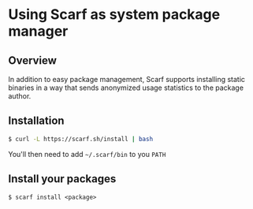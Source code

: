 # Using Scarf as system package manager

## Overview

In addition to easy package management, Scarf supports installing
static binaries in a way that sends anonymized usage statistics to the package
author.

## Installation

```bash
$ curl -L https://scarf.sh/install | bash
```

You'll then need to add `~/.scarf/bin` to you `PATH`

## Install your packages

```
$ scarf install <package>
```
